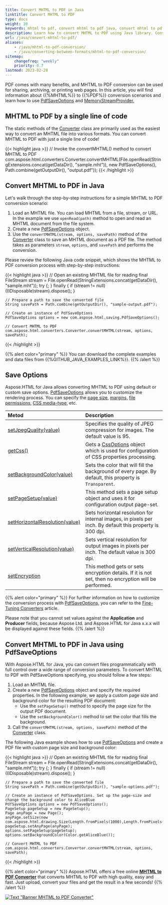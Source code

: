 ```yaml
---
title: Convert MHTML to PDF in Java
linktitle: Convert MHTML to PDF
type: docs
weight: 10
keywords: mhtml to pdf, convert mhtml to pdf java, convert mhtml to pdf, mhtml to pdf conversion, mhtml to pdf converter, save options, stream provider, java code
description: Learn how to convert MHTML to PDF using Java library. Consider various MHTML to PDF conversion scenarios in Java code.
url: /java/convert-mhtml-to-pdf/
aliases: 
    - /java/mhtml-to-pdf-conversion/
    - /java/converting-between-formats/mhtml-to-pdf-conversion/
sitemap:
    changefreq: "weekly"
    priority: 0.7
lastmod: 2023-02-28
---
```


<link href="./../style.css" rel="stylesheet" type="text/css" />

PDF comes with many benefits, and MHTML to PDF conversion can be used for sharing, archiving, or printing web pages. In this article, you will find information about {{%MHTML%}} to {{%PDF%}} conversion scenarios and learn how to use [PdfSaveOptions](https://reference.aspose.com/html/java/com.aspose.html.saving/pdfsaveoptions) and [MemoryStreamProvider.](https://reference.aspose.com/html/java/com.aspose.html/package-frame)

## **MHTML to PDF by a single line of code**

The static methods of the [Converter](https://reference.aspose.com/html/java/com.aspose.html.converters/converter) class are primarily used as the easiest way to convert an MHTML file into various formats. You can convert MHTML to PDF with just a single line of code!

{{< highlight java >}}
    // Invoke the сonvertMHTML() method to convert MHTML to PDF           
    com.aspose.html.converters.Converter.convertMHTML(File.openRead(StringExtensions.concat(getDataDir(),  "sample.mht")), new PdfSaveOptions(), Path.combine(getOutputDir(), "output.pdf"));
{{< /highlight >}}

## **Convert MHTML to PDF in Java**

Let's walk through the step-by-step instructions for a simple MHTML to PDF conversion scenario:

1. Load an MHTML file. You can load MHTML from a file, stream, or URL. In the example we use `openRead(path)` method to open and read an MHTML document from the file system.
1. Create a new [PdfSaveOptions](https://reference.aspose.com/html/java/com.aspose.html.saving/pdfsaveoptions) object. 
1. Use the `сonvertMHTML(stream, options, savePath)` method of the [Converter](https://reference.aspose.com/html/java/com.aspose.html.converters/converter) class to save an MHTML document as a PDF file. The method takes as parameters `stream`, `options`, and `savePath` and performs the conversion.

Please review the following Java code snippet, which shows the MHTML to PDF conversion process with step-by-step instructions:

{{< highlight java >}}
    // Open an existing MHTML file for reading
    final  FileStream stream = File.openRead(StringExtensions.concat(getDataDir(),  "sample.mht"));
    try
    {;
    }
    finally { if (stream != null) ((IDisposable)stream).dispose(); }

    // Prepare a path to save the converted file 
    String savePath = Path.combine(getOutputDir(), "sample-output.pdf");

    // Create an instance of PdfSaveOptions
    PdfSaveOptions options = new com.aspose.html.saving.PdfSaveOptions();

    // Convert MHTML to PDF
    com.aspose.html.converters.Converter.convertMHTML(stream, options, savePath);   
{{< /highlight >}}

{{% alert color="primary" %}}
You can download the complete examples and data files from {{%GITHUB_JAVA_EXAMPLES_LINK%}}.
{{% /alert %}}

## **Save Options**

Aspose.HTML for Java allows converting MHTML to PDF using default or custom save options. [PdfSaveOptions](https://reference.aspose.com/html/java/com.aspose.html.saving/pdfsaveoptions) allows you to customize the rendering process. You can specify the [page size,](https://reference.aspose.com/html/java/com.aspose.html.rendering/RenderingOptions#getPageSetup--) [margins,](https://reference.aspose.com/html/java/com.aspose.html.drawing/Page#getMargin--) [file permissions,](https://reference.aspose.com/html/java/com.aspose.html.rendering.pdf.encryption/pdfencryptioninfo) [CSS media-type,](https://reference.aspose.com/html/java/com.aspose.html.rendering/MediaType) etc. 

| Metod                                                     | Description                                                  |
| :----------------------------------------------------------- | :----------------------------------------------------------- |
| [setJpegQuality(value)](https://reference.aspose.com/html/java/com.aspose.html.rendering.pdf/PdfRenderingOptions#setJpegQuality--) | Specifies the quality of JPEG compression for images. The default value is 95. |
| [getCss()](https://reference.aspose.com/html/java/com.aspose.html.rendering/RenderingOptions#getCss--) | Gets a [CssOptions](https://reference.aspose.com/html/java/com.aspose.html.rendering/CssOptions) object which is used for configuration of CSS properties processing. |
| [setBackgroundColor(value)](https://reference.aspose.com/html/java/com.aspose.html.rendering/RenderingOptions#setBackgroundColor-com.aspose.ms.System.Drawing.Color-) | Sets the color that will fill the background of every page. By default, this property is `Transparent`. |
| [setPageSetup(value)](https://reference.aspose.com/html/java/com.aspose.html.rendering/RenderingOptions#setPageSetup-com.aspose.rendering.PageSetup-) | This method sets a page setup object and uses it for configuration output page-set. |
| [setHorizontalResolution(value)](https://reference.aspose.com/html/java/com.aspose.html.rendering/RenderingOptions#setHorizontalResolution-com.aspose.drawing.Resolution-) | Sets horizontal resolution for internal images, in pixels per inch. By default this property is 300 dpi.|
| [setVerticalResolution(value)](https://reference.aspose.com/html/java/com.aspose.html.rendering/RenderingOptions#setVerticalResolution-com.aspose.drawing.Resolution-) | Sets vertical resolution for output images in pixels per inch. The default value is 300 dpi. |
| [setEncryption](https://reference.aspose.com/html/java/com.aspose.html.rendering.pdf/PdfRenderingOptions#setEncryption-com.aspose.rendering.pdf.encryption.PdfEncryptionInfo-) | This method gets or sets encryption details. If it is not set, then no encryption will be performed. |

{{% alert color="primary" %}}
For further information on how to customize the conversion process with [PdfSaveOptions,](https://reference.aspose.com/html/java/com.aspose.html.saving/pdfsaveoptions) you can refer to the [Fine-Tuning Converters](/html/java/converting-between-formats/fine-tuning-converters/) article.

Please note that you cannot set values against the **Application** and **Producer** fields, because Aspose Ltd. and Aspose.HTML for Java x.x.x will be displayed against these fields.
{{% /alert %}}

## **Convert MHTML to PDF in Java using PdfSaveOptions**

With Aspose.HTML for Java, you can convert files programmatically with full control over a wide range of conversion parameters. To convert MHTML to PDF with PdfSaveOptions specifying, you should follow a few steps: 

1. Load an MHTML file. 
1. Create a new [PdfSaveOptions](https://reference.aspose.com/html/java/com.aspose.html.saving/pdfsaveoptions) object and specify the required properties. In the following example, we apply a custom page size and background color for the resulting PDF document:
    - Use the `setPageSetup()` method to specify the page size for the output PDF document.
    - Use the `setBackgroundColor()` method to set the color that fills the background.
1. Call the `сonvertMHTML(stream, options, savePath)` method of the [Converter](https://reference.aspose.com/html/java/com.aspose.html.converters/converter) class.

The following Java example shows how to use [PdfSaveOptions](https://reference.aspose.com/html/java/com.aspose.html.saving/pdfsaveoptions) and create a PDF file with custom page size and background color:

{{< highlight java >}}
    // Open an existing MHTML file for reading
    final  FileStream stream = File.openRead(StringExtensions.concat(getDataDir(),  "sample.mht"));
    try
    {;
    }
    finally { if (stream != null) ((IDisposable)stream).dispose(); }

    // Prepare a path to save the converted file 
    String savePath = Path.combine(getOutputDir(), "sample-options.pdf");

    // Create an instance of PdfSaveOptions. Set up the page-size and change the background color to AliceBlue 
    PdfSaveOptions options = new PdfSaveOptions();
    PageSetup pageSetup = new PageSetup();
    Page anyPage = new Page();
    anyPage.setSize(new com.aspose.html.drawing.Size(Length.fromPixels(1000),Length.fromPixels(1000)));
    pageSetup.setAnyPage(anyPage);
    options.setPageSetup(pageSetup);
    options.setBackgroundColor(Color.getAliceBlue());

    // Convert MHTML to PDF
    com.aspose.html.converters.Converter.convertMHTML(stream, options, savePath);        
{{< /highlight >}}

<!--## **Output Stream Providers**

If it is required to save files in the remote storage (e.g., cloud, database, etc.) you can implement [MemoryStreamProvider](https://reference.aspose.com/html/java/com.aspose.html/package-frame) interface to have manual control over the file creating process. This interface designed as a callback object to create a stream at the beginning of the document/page (depending on the output format) and release the early created stream after rendering document/page.

{{% alert color="primary" %}}
Aspose.HTML for Java provides various types of output formats for rendering operations. Some of these formats produce a single output file (for instance PDF, {{%XPS%}}), others create multiple files (Image formats JPG, PNG, etc.).
{{% /alert %}} 

The example below shows how to implement and use the your own *MemoryStreamProvider* in the application:

{{< highlight java >}}

{{< /highlight >}}

{{< highlight java >}}

{{< /highlight >}}-->

{{% alert color="primary" %}}
Aspose.HTML offers a free online [**MHTML to PDF Converter**](https://products.aspose.app/html/conversion/mhtml-to-pdf) that converts MHTML to PDF with high quality, easy and fast. Just upload, convert your files and get the result in a few seconds!
{{% /alert %}}

<a href="https://products.aspose.app/html/conversion/mhtml-to-pdf" target="_blank">![Text "Banner MHTML to PDF Converter"](./../../images/mhtml-to-pdf.png#center)</a>